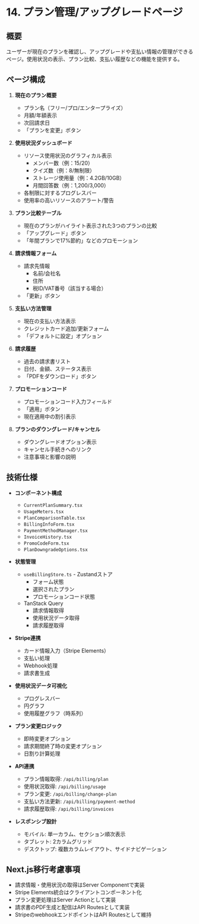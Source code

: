 # 14. プラン管理/アップグレードページ

## 概要

ユーザーが現在のプランを確認し、アップグレードや支払い情報の管理ができるページ。使用状況の表示、プラン比較、支払い履歴などの機能を提供する。

## ページ構成

1. **現在のプラン概要**

   - プラン名（フリー/プロ/エンタープライズ）
   - 月額/年額表示
   - 次回請求日
   - 「プランを変更」ボタン

2. **使用状況ダッシュボード**

   - リソース使用状況のグラフィカル表示
     - メンバー数（例：15/20）
     - クイズ数（例：8/無制限）
     - ストレージ使用量（例：4.2GB/10GB）
     - 月間回答数（例：1,200/3,000）
   - 各制限に対するプログレスバー
   - 使用率の高いリソースのアラート/警告

3. **プラン比較テーブル**

   - 現在のプランがハイライト表示された3つのプランの比較
   - 「アップグレード」ボタン
   - 「年間プランで17%節約」などのプロモーション

4. **請求情報フォーム**

   - 請求先情報
     - 名前/会社名
     - 住所
     - 税ID/VAT番号（該当する場合）
   - 「更新」ボタン

5. **支払い方法管理**

   - 現在の支払い方法表示
   - クレジットカード追加/更新フォーム
   - 「デフォルトに設定」オプション

6. **請求履歴**

   - 過去の請求書リスト
   - 日付、金額、ステータス表示
   - 「PDFをダウンロード」ボタン

7. **プロモーションコード**

   - プロモーションコード入力フィールド
   - 「適用」ボタン
   - 現在適用中の割引表示

8. **プランのダウングレード/キャンセル**
   - ダウングレードオプション表示
   - キャンセル手続きへのリンク
   - 注意事項と影響の説明

## 技術仕様

- **コンポーネント構成**

  - `CurrentPlanSummary.tsx`
  - `UsageMeters.tsx`
  - `PlanComparisonTable.tsx`
  - `BillingInfoForm.tsx`
  - `PaymentMethodManager.tsx`
  - `InvoiceHistory.tsx`
  - `PromoCodeForm.tsx`
  - `PlanDowngradeOptions.tsx`

- **状態管理**

  - `useBillingStore.ts` - Zustandストア
    - フォーム状態
    - 選択されたプラン
    - プロモーションコード状態
  - TanStack Query
    - 請求情報取得
    - 使用状況データ取得
    - 請求履歴取得

- **Stripe連携**

  - カード情報入力（Stripe Elements）
  - 支払い処理
  - Webhook処理
  - 請求書生成

- **使用状況データ可視化**

  - プログレスバー
  - 円グラフ
  - 使用履歴グラフ（時系列）

- **プラン変更ロジック**

  - 即時変更オプション
  - 請求期間終了時の変更オプション
  - 日割り計算処理

- **API連携**

  - プラン情報取得: `/api/billing/plan`
  - 使用状況取得: `/api/billing/usage`
  - プラン変更: `/api/billing/change-plan`
  - 支払い方法更新: `/api/billing/payment-method`
  - 請求履歴取得: `/api/billing/invoices`

- **レスポンシブ設計**
  - モバイル: 単一カラム、セクション順次表示
  - タブレット: 2カラムグリッド
  - デスクトップ: 複数カラムレイアウト、サイドナビゲーション

## Next.js移行考慮事項

- 請求情報・使用状況の取得はServer Componentで実装
- Stripe Elements統合はクライアントコンポーネント化
- プラン変更処理はServer Actionとして実装
- 請求書のPDF生成と配信はAPI Routesとして実装
- StripeのwebhookエンドポイントはAPI Routesとして維持
